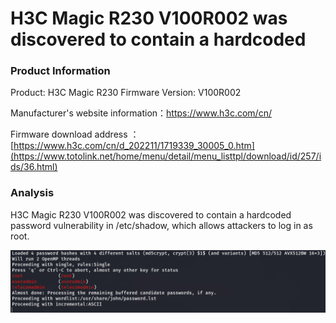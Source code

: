 #  H3C Magic R230 V100R002 was discovered to contain a hardcoded 

### Product Information

Product: H3C Magic R230 Firmware Version: V100R002 

Manufacturer's website information：https://www.h3c.com/cn/ 

Firmware download address ：[https://www.h3c.com/cn/d_202211/1719339_30005_0.htm](https://www.totolink.net/home/menu/detail/menu_listtpl/download/id/257/ids/36.html)

### Analysis

H3C Magic R230 V100R002 was discovered to contain a hardcoded password vulnerability in /etc/shadow, which allows attackers to log in as root.

![image-20240624102901431](./image-20240624102901431.png)
